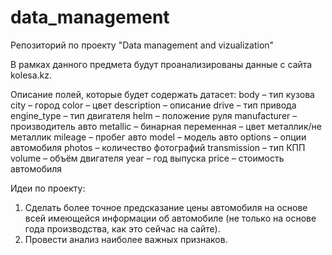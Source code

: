 # data_management
Репозиторий по проекту "Data management and vizualization"

В рамках данного предмета будут проанализированы данные с сайта kolesa.kz.

Описание полей, которые будет содержать датасет:
body – тип кузова
city – город
color – цвет
description – описание
drive – тип привода
engine_type – тип двигателя
helm – положение руля
manufacturer – производитель авто
metallic – бинарная переменная – цвет металлик/не металлик
mileage – пробег авто
model – модель авто
options – опции автомобиля
photos – количество фотографий
transmission – тип КПП
volume – объём двигателя
year – год выпуска
price – стоимость автомобиля

Идеи по проекту:
1. Сделать более точное предсказание цены автомобиля на основе всей имеющейся информации об автомобиле (не только на основе года производства, как это сейчас на сайте).
2. Провести анализ наиболее важных признаков.

